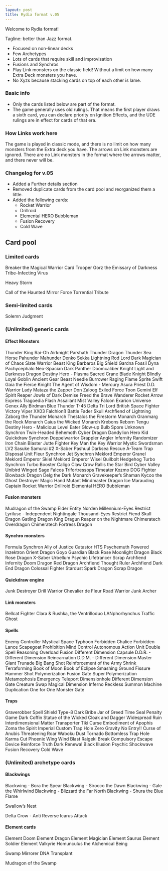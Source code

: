 ```yaml
---
layout: post
title: Rydia format v.05
---
```


Welcome to Rydia format!

Tagline: better than Jazz format.

- Focused on non-linear decks
- Few Archetypes
- Lots of cards that require skill and improvisation
- Fusions and Synchros
- Play Link monsters on the classic field! Without a limit on how many Extra Deck monsters you have.
- No Xyzs because stacking cards on top of each other is lame.

### Basic info

- Only the cards listed below are part of the format.
- The game generally uses old rulings. That means the first player draws a sixth card, you can declare priority on Ignition Effects, and the UDE rulings are in effect for cards of that era.

### How Links work here

The game is played in classic mode, and there is no limit on how many monsters from the Extra deck you have. The arrows on Link monsters are ignored. There are no Link monsters in the format where the arrows matter, and there never will be.

### Changelog for v.05

- Added a Further details section
- Removed duplicate cards from the card pool and reorganized them a little.
- Added the following cards:
	- Rocket Warrior
	- Drillroid
	- Elemental HERO Bubbleman
	- Fusion Recovery
	- Cold Wave

## Card pool

### Limited cards

Breaker the Magical Warrior
Card Trooper
Gorz the Emissary of Darkness
Tribe-Infecting Virus

Heavy Storm

Call of the Haunted
Mirror Force
Torrential Tribute

### Semi-limited cards

Solemn Judgment

### (Unlimited) generic cards

#### Effect Monsters

Thunder King Rai-Oh
Airknight Parshath
Thunder Dragon
Thunder Sea Horse
Pahunder
Mahunder
Denko Sekka
Lightning Rod Lord
Dark Magician of Chaos
Slate Warrior
Beast King Barbaros
Big Shield Gardna
Fossil Dyna Pachycephalo
Neo-Spacian Dark Panther
Doomcaliber Knight
Light and Darkness Dragon
Destiny Hero - Plasma
Sacred Crane
Blade Knight
Blindly Loyal Goblin
Ancient Gear Beast
Needle Burrower
Raging Flame Sprite
Swift Gaia the Fierce Knight
The Agent of Wisdom - Mercury
Asura Priest
D.D. Warrior Lady
Mataza the Zapper
Don Zaloog
Exiled Force
Toon Gemini Elf
Spirit Reaper
Jowls of Dark Demise
Freed the Brave Wanderer
Rocket Arrow Express
Tragoedia
Flash Assailant
Mist Valley Falcon
Exarion Universe
Genex Ally Birdman
Blue Thunder T-45
Delta Tri
Lord British Space Fighter
Victory Viper XX03
Falchionß
Battle Fader
Skull Archfiend of Lightning
Zaborg the Thunder Monarch
Thestalos the Firestorm Monarch
Granmarg the Rock Monarch
Caius the Wicked Monarch
Krebons
Reborn Tengu
Destiny Hero - Malicious
Level Eater
Glow-up Bulb
Spore
Unknown Synchron
Twin-Headed Behemoth
Cyber Dragon
Dandylion
Hero Kid
Quickdraw Synchron
Doppelwarrior
Grappler Angler
Infernity Randomizer
Iron Chain Blaster
Jutte Fighter
Key Man the Key Warrior
Mystic Swordsman LV2
Sasuke Samurai #2
X-Saber Pashuul
Darksea Rescue
A-Team Trap Disposal Unit
Fleur Synchron
Jet Synchron
Meklord Emperor Granel
Meklord Emperor Skiel
Meklord Emperor Wisel
Quilbolt Hedgehog
Turbo Synchron
Turbo Booster
Caligo Claw Crow
Rallis the Star Bird
Cyber Valley
Unibird
Winged Sage Falcos
Trifortressops
Timeater
Kozmo DOG Fighter
Blowback Dragon
Delg the Dark Monarch
Gravekeeper’s Shaman
Kycoo the Ghost Destroyer
Magic Hand
Mutant Mindmaster
Dragon Ice
Marauding Captain
Rocket Warrior
Drillroid
Elemental HERO Bubbleman

#### Fusion monsters

Mudragon of the Swamp
Elder Entity Norden
Millennium-Eyes Restrict
Lyrilusc - Independent Nightingale
Thousand-Eyes Restrict
Fiend Skull Dragon
Gatling Dragon
King Dragun
Reaper on the Nightmare
Chimeratech Overdragon
Chimeratech Fortress Dragon

#### Synchro monsters

Formula Synchron
Ally of Justice Catastor
HTS Psychemuth
Powered Inzektron
Orient Dragon
Goyo Guardian
Black Rose Moonlight Dragon
Black Rose Dragon
X-Saber Urbellum
Psychic Lifetrancer
Scrap Archfiend
Infernity Doom Dragon
Red Dragon Archfiend
Thought Ruler Archfiend
Dark End Dragon
Colossal Fighter
Stardust Spark Dragon
Scrap Dragon

#### Quickdraw engine

Junk Destroyer
Drill Warrior
Chevalier de Fleur
Road Warrior
Junk Archer

#### Link monsters

Bellcat Fighter
Clara & Rushka, the Ventrilloduo
LANphorhynchus
Traffic Ghost

#### Spells

Enemy Controller
Mystical Space Typhoon
Forbidden Chalice
Forbidden Lance
Scapegoat
Prohibition
Mind Control
Autonomous Action Unit
Double Spell
Reasoning
Overload Fusion
Different Dimension Capsule
D.D.R. - Different Dimension Reincarnation
D.D.M. - Different Dimension Master
Giant Trunade
Big Bang Shot
Reinforcement of the Army
Shrink
Terraforming
Book of Moon
Book of Eclipse
Smashing Ground
Fissure
Hammer Shot
Polymerization
Fusion Gate
Super Polymerization
Metamophosis
Emergency Teleport
Dimensionhole
Different Dimension Gate
Creature Swap
Magical Dimension
Inferno Reckless Summon
Machine Duplication
One for One
Monster Gate

#### Traps

Graverobber
Spell Shield Type-8
Dark Bribe
Jar of Greed
Time Seal
Penalty Game
Dark Coffin
Statue of the Wicked
Cloak and Dagger
Widespread Ruin
Interdimensional Matter Transporter
Tiki Curse
Embodiment of Apophis
Zoma the Spirit
Imperial Custom
Trap Hole
Zero Gravity
No Entry!!
Curse of Anubis
Threatening Roar
Waboku
Dust Tornado
Bottomless Trap Hole
Karma Cut
Phoenix Wing Wind Blast
Raigeki Break
Compulsory Escape Device
Reinforce Truth
Dark Renewal
Black Illusion
Psychic Shockwave
Fusion Recovery
Cold Wave



### (Unlimited) archetype cards

#### Blackwings

Blackwing - Bora the Spear
Blackwing - Sirocco the Dawn
Blackwing - Gale the Whirlwind
Blackwing - Blizzard the Far North
Blackwing - Shura the Blue Flame

Swallow’s Nest

Delta Crow - Anti Reverse
Icarus Attack

#### Element cards

Element Doom
Element Dragon
Element Magician
Element Saurus
Element Soldier
Element Valkyrie
Homunculus the Alchemical Being

Swamp Mirrorer
DNA Transplant

Mudragon of the Swamp

